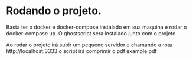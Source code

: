 # Rodando o projeto.

Basta ter o docker e docker-compose instalado em sua maquina e rodar o docker-compose up.
O ghostscript sera instalado junto com o projeto.

Ao rodar o projeto irá subir um pequeno servidor e chamando a rota http://localhost:3333 o script
irá comprimir o pdf example.pdf
